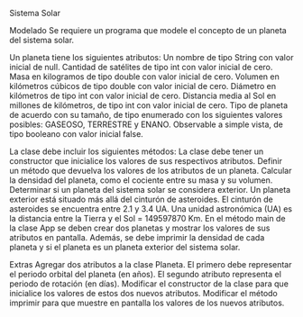 Sistema Solar


Modelado
Se requiere un programa que modele el concepto de un planeta del sistema solar.

Un planeta tiene los siguientes atributos:
Un nombre de tipo String con valor inicial de null.
Cantidad de satélites de tipo int con valor inicial de cero.
Masa en kilogramos de tipo double con valor inicial de cero.
Volumen en kilómetros cúbicos de tipo double con valor inicial de cero.
Diámetro en kilómetros de tipo int con valor inicial de cero.
Distancia media al Sol en millones de kilómetros, de tipo int con valor inicial de cero.
Tipo de planeta de acuerdo con su tamaño, de tipo enumerado con los siguientes valores posibles: GASEOSO, TERRESTRE y ENANO.
Observable a simple vista, de tipo booleano con valor inicial false.

La clase debe incluir los siguientes métodos:
La clase debe tener un constructor que inicialice los valores de sus respectivos atributos.
Definir un método que devuelva los valores de los atributos de un planeta.
Calcular la densidad del planeta, como el cociente entre su masa y su volumen.
Determinar si un planeta del sistema solar se considera exterior.
Un planeta exterior está situado más allá del cinturón de asteroides. El cinturón de asteroides se encuentra entre 2.1 y 3.4 UA. Una unidad astronómica (UA) es la distancia entre la Tierra y el Sol = 149597870 Km.
En el método main de la clase App se deben crear dos planetas y mostrar los valores de sus atributos en pantalla. Además, se debe imprimir la densidad de cada planeta y si el planeta es un planeta exterior del sistema solar.






Extras
Agregar dos atributos a la clase Planeta. El primero debe representar el periodo orbital del planeta (en años). El segundo atributo representa el periodo de rotación (en días).
Modificar el constructor de la clase para que inicialice los valores de estos dos nuevos atributos.
Modificar el método imprimir para que muestre en pantalla los valores de los nuevos atributos.
